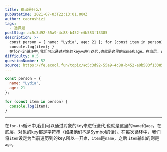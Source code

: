 ```yaml
---
title: 输出是什么?
pubDatetime: 2021-07-03T22:13:01.000Z
author: caorushizi
tags:
  - 选择题
postSlug: ac5c3d92-55a9-4c88-b452-e0b583f13385
description: >-
  const person = { name: "Lydia", age: 21 }; for (const item in person) {
  console.log(item); }
  在for-in循环中,我们可以通过对象的key来进行迭代,也就是这里的name和age。在底层，对象的key都是字符串（如果他们不是Symbol的话）。在每次循环中，我们将item设定为当前遍历到的key.所以一开
difficulty: 0.5
questionNumber: 52
source: https://fe.ecool.fun/topic/ac5c3d92-55a9-4c88-b452-e0b583f13385
---
```


```javascript
const person = {
  name: "Lydia",
  age: 21
};

for (const item in person) {
  console.log(item);
}
```

---

在`for-in`循环中,我们可以通过对象的key来进行迭代,也就是这里的`name`和`age`。在底层，对象的key都是字符串（如果他们不是Symbol的话）。在每次循环中，我们将`item`设定为当前遍历到的key.所以一开始，`item`是`name`，之后 `item`输出的则是`age`。
